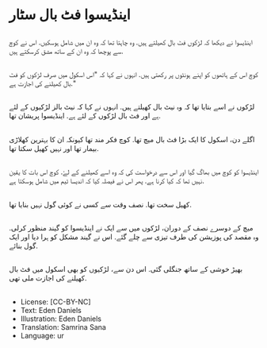# اینڈیسوا فٹ بال سٹار

##
اینڈیسوا نے دیکھا کہ لڑکوں فٹ بال کھیلتے ہیں. وہ چاہتا تھا کہ وہ ان میں شامل ہوسکیں. اس نے کوچ سے پوچھا کہ وہ ان کے ساتھ مشق کرسکتے ہیں.


##
کوچ اس کے ہاتھوں کو اپنے ہونٹوں پر رکھتی ہیں. انہوں نے کہا کہ "اس اسکول میں صرف لڑکوں کو فٹ بال کھیلنے کی اجازت ہے."

##
لڑکوں نے اسے بتایا تھا کہ وہ نیٹ بال کھیلتے ہیں. انہوں نے کہا کہ نیٹ بالز لڑکیوں کے لئے ہے اور فٹ بال لڑکوں کے لئے ہے. اینڈیسوا پریشان تھا.

##
اگلے دن، اسکول کا ایک بڑا فٹ بال میچ تھا. کوچ فکر مند تھا کیونکہ ان کا بہترین کھلاڑی بیمار تھا اور نہیں کھیل سکتا تھا.

##
اینڈیسوا کو کوچ میں بھاگ گیا اور اس سے درخواست کی کہ وہ اسے کھیلنے کے لۓ. کوچ اس بات کا یقین نہیں تھا کہ کیا کرنا ہے. پھر اس نے فیصلہ کیا کہ اندیسا ٹیم میں شامل ہوسکتا ہے.



##
کھیل سخت تھا. نصف وقت سے کسی نے کوئی گول نہیں بنایا تھا.

##
میچ کے دوسرے نصف کے دوران، لڑکوں میں سے ایک نے اینڈیسوا کو گیند منظور کرلی. وہ مقصد کی پوزیشن کی طرف تیزی سے چلے گئے. اس نے گیند مشکل کو ہرا دیا اور ایک گول بنائے.

##
بھیڑ خوشی کے ساتھ جنگلی گئی. اس دن سے، لڑکیوں کو بھی اسکول میں فٹ بال کھیلنے کی اجازت ملی تھی.

##
* License: [CC-BY-NC]
* Text: Eden Daniels
* Illustration: Eden Daniels
* Translation: Samrina Sana
* Language: ur
